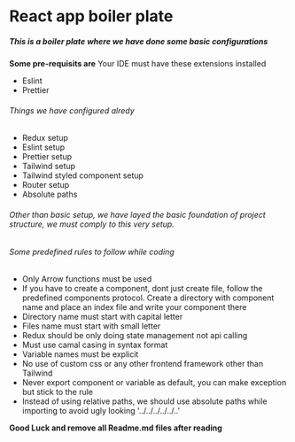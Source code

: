 # React app boiler plate

##### This is a boiler plate where we have done some basic configurations

**Some pre-requisits are**
Your IDE must have these extensions installed

* Eslint
* Prettier
###### Things we have configured alredy

* Redux setup
* Eslint setup
* Prettier setup
* Tailwind setup
* Tailwind styled component setup
* Router setup
* Absolute paths

###### Other than basic setup, we have layed the basic foundation of project structure, we must comply to this very setup.

###### Some predefined rules to follow while coding

* Only Arrow functions must be used
* If you have to create a component, dont just create file, follow the predefined components protocol. Create a directory with component name and place an index file and write your component there
* Directory name must start with capital letter
* Files name must start with small letter
* Redux should be only doing state management not api calling
* Must use camal casing in syntax format
* Variable names must be explicit
* No use of custom css or any other frontend framework other than Tailwind
* Never export component or variable as default, you can make exception but stick to the rule
* Instead of using relative paths, we should use absolute paths while importing to avoid ugly looking '../../../../../..'


**Good Luck and remove all Readme.md files after reading**